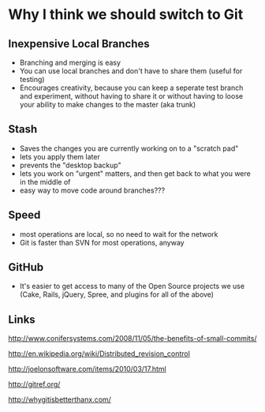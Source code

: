 # Why I think we should switch to Git

## Inexpensive Local Branches

* Branching and merging is easy
* You can use local branches and don't have to share them (useful for testing)
* Encourages creativity, because you can keep a seperate test branch and experiment, without having to share it or without having to loose your ability to make changes to the master (aka trunk)

## Stash

* Saves the changes you are currently working on to a "scratch pad"
* lets you apply them later
* prevents the "desktop backup"
* lets you work on "urgent" matters, and then get back to what you were in the middle of
* easy way to move code around branches???

## Speed

* most operations are local, so no need to wait for the network
* Git is faster than SVN for most operations, anyway

## GitHub

* It's easier to get access to many of the Open Source projects we use (Cake, Rails, jQuery, Spree, and plugins for all of the above)

## Links

http://www.conifersystems.com/2008/11/05/the-benefits-of-small-commits/

http://en.wikipedia.org/wiki/Distributed_revision_control

http://joelonsoftware.com/items/2010/03/17.html

http://gitref.org/

http://whygitisbetterthanx.com/
